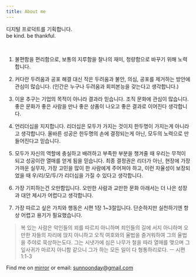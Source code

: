 ```yaml
---
title: About me
---
```



디지털 프로덕트를 기획합니다. <br>
be kind. be thankful. 

<br>


1. 불편함을 편리함으로, 
보통의 지루함을 찰나의 재미, 청량함으로 바꾸기 위해 노력합니다. 

2. 커다란 두려움과 공포 해결 대신 작은 두려움과 불안, 의심, 공포를 제거하는 방안에 관심이 많습니다. (인간은 누구나 두려움과 회피본능을 갖는다고 생각합니다.)

3. 이윤 추구는 기업의 목적이 아니라 결과라 믿습니다. 조직 문화에 관심이 많습니다. 좋은 문화가 좋은 사람을 만나 좋은 상품이 나오고 좋은 결과로 이어진다 생각합니다.

4. 언리더십을 지지합니다. 리더십은 모두가 가지는 것이지 한두명이 가지는게 아니라고 생각합니다. 올바른 성공은 한두명의 손에 결정되는게 아닌, 모두의 노력으로 만들어진다고 믿습니다.

5.  모두가 자신의 역할에 충실하고 배려하고 부족한 부분을 챙겨줄 때 우리는 무적이 되고 성공이란 열매를 얻게 됨을 믿습니다. 최종 결정권은 리더가 아닌, 현장에 가장 가까운 실무자, 가장 고민을 많이 한 사람에게 주어져야 하고, 이런 자율성이 보장되었을 때 우/리/모/두/가 리더십을 가질 수 있다고 생각합니다.

6. 가장 기피하는건 오만함입니다. 오만한 사람과 교만한 문화 아래서는 더 나은 성장과 대안 제시가 어렵다고 생각합니다.

7. 가장 따르고 싶은 가치와 행동은 시편 1장 1~3절입니다. 단순하지만 실천하기엔 항상 어렵고 용기가 필요했습니다.


>복 있는 사람은 악인들의 꾀를 따르지 아니하며 죄인들의 길에 서지 아니하며 오만한 자들의 자리에 앉지 아니하고 오직 여호와의 율법을 즐거워하여 그의 율법을 주야로 묵상하는도다. 그는 시냇가에 심은 나무가 철을 따라 열매를 맺으며 그 잎사귀가 마르지 아니함 같으니 그가 하는 모든 일이 다 형통하리로다.  ㅡ 시편 1:1-3

Find me on [mirror](https://mirror.xyz/0x2f5AB15E3e00885ba6602F286c489fB224914b8a) or email: sunnoonday@gmail.com

